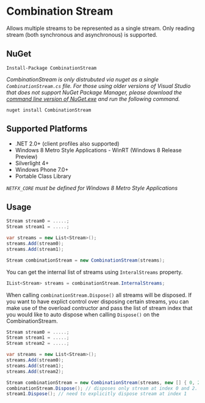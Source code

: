 # Combination Stream

Allows multiple streams to be represented as a single stream. Only reading stream (both synchronous and asynchronous)
is supported.

## NuGet

```
Install-Package CombinationStream
```

*CombinationStream is only distrubuted via nuget as a single `CombinationStream.cs` file. 
For those using older versions of Visual Studio that does not support NuGet Package Manager, 
please download the [command line version of NuGet.exe](http://nuget.codeplex.com/releases/view/58939) and 
run the following command.*

    nuget install CombinationStream
    
## Supported Platforms
* .NET 2.0+ (client profiles also supported)
* Windows 8 Metro Style Applications - WinRT (Windows 8 Release Preview)
* Silverlight 4+
* Windows Phone 7.0+
* Portable Class Library

*`NETFX_CORE` must be defined for Windows 8 Metro Style Applications*

## Usage

```csharp
Stream stream0 = .....;
Stream stream1 = .....;

var streams = new List<Stream>();
streams.Add(stream0);
streams.Add(stream1);

Stream combinationStream = new CombinationStream(streams);
```

You can get the internal list of streams using `InteralStreams` property.

```csharp
IList<Stream> streams = combinationStream.InternalStreams;
```

When calling `combinationStream.Dispose()` all streams will be disposed. If you want to have explict control over 
disposing certain streams, you can make use of the overload contructor and pass the list of stream index that you 
would like to auto dispose when calling `Dispose()` on the CombinationStream.


```csharp
Stream stream0 = .....;
Stream stream1 = .....;
Stream stream2 = .....;

var streams = new List<Stream>();
streams.Add(stream0);
streams.Add(stream1);
streams.Add(stream2);

Stream combinationStream = new CombinationStream(streams, new [] { 0, 2 });
combinationStream.Dispose(); // disposes only stream at index 0 and 2.
stream1.Dispose(); // need to explicitly dispose stream at index 1
```







